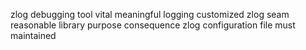 zlog debugging tool vital meaningful logging customized zlog seam reasonable library purpose consequence zlog configuration file must maintained